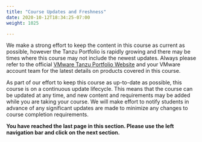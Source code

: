 ```yaml
---
title: "Course Updates and Freshness"
date: 2020-10-12T18:34:25-07:00
weight: 1025

---
```

We make a strong effort to keep the content in this course as current as
possible, however the Tanzu Portfolio is rapidly growing and there may
be times where this course may not include the newest updates. Always
please refer to the official [VMware Tanzu Portfolio
Website](https://tanzu.vmware.com/tanzu) and your VMware account team
for the latest details on products covered in this course. 

As part of our effort to keep this course as up-to-date as possible,
this course is on a continuous update lifecycle. This means that the
course can be updated at any time, and new content and requirements may
be added while you are taking your course. We will make effort to notify
students in advance of any significant updates are made to minimize any
changes to course completion requirements. 

**You have reached the last page in this section. Please use the left navigation bar and click on the next section.**
